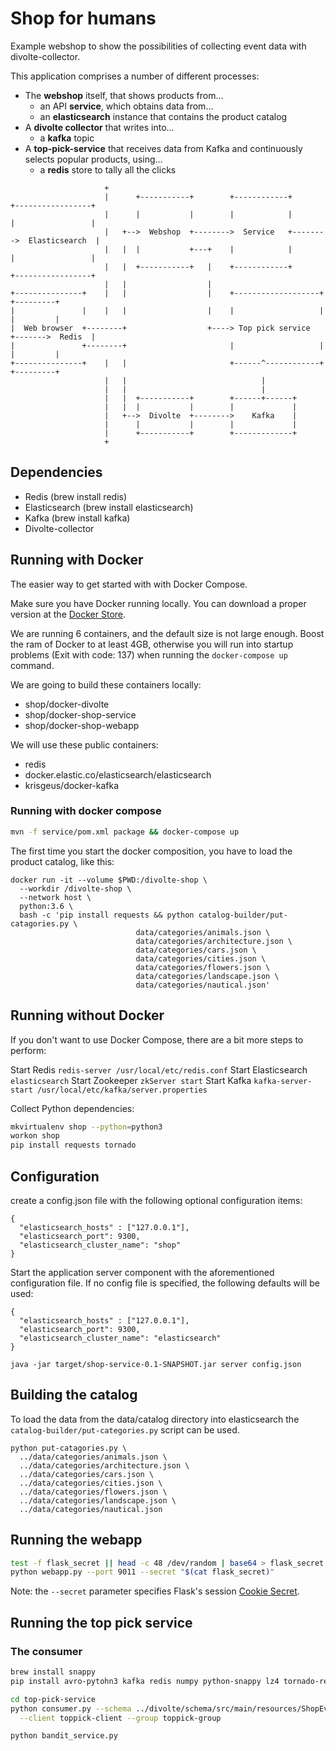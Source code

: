# Shop for humans

Example webshop to show the possibilities of collecting event data with divolte-collector.

This application comprises a number of different processes:

- The **webshop** itself, that shows products from...
  - an API **service**, which obtains data from...
  - an **elasticsearch** instance that contains the product catalog
- A **divolte collector** that writes into...
  - a **kafka** topic
- A **top-pick-service** that receives data from Kafka and continuously selects popular products, using...
  - a **redis** store to tally all the clicks

```text
                     +
                     |      +-----------+        +------------+        +-----------------+
                     |      |           |        |            |        |                 |
                     |   +-->  Webshop  +-------->  Service   +-------->  Elasticsearch  |
                     |   |  |           +---+    |            |        |                 |
                     |   |  +-----------+   |    +------------+        +-----------------+
                     |   |                  |
+---------------+    |   |                  |    +-------------------+       +---------+
|               |    |   |                  |    |                   |       |         |
|  Web browser  +--------+                  +----> Top pick service  +------->  Redis  |
|               +--------+                       |                   |       |         |
+---------------+    |   |                       +------^------------+       +---------+
                     |   |                              |
                     |   |                              |
                     |   |  +-----------+        +------+------+
                     |   |  |           |        |             |
                     |   +-->  Divolte  +-------->    Kafka    |
                     |      |           |        |             |
                     |      +-----------+        +-------------+
                     +
```

## Dependencies

- Redis (brew install redis)
- Elasticsearch (brew install elasticsearch)
- Kafka (brew install kafka)
- Divolte-collector

## Running with Docker

The easier way to get started with with Docker Compose.

Make sure you have Docker running locally. You can download a proper version at the [Docker Store][ds].

We are running 6 containers, and the default size is not large enough. Boost the ram of Docker to at least 4GB,
otherwise you will run into startup problems (Exit with code: 137) when running the `docker-compose up` command.

We are going to build these containers locally:

- shop/docker-divolte
- shop/docker-shop-service
- shop/docker-shop-webapp

We will use these public containers:

- redis
- docker.elastic.co/elasticsearch/elasticsearch
- krisgeus/docker-kafka 

[ds]:https://store.docker.com/

### Running with docker compose

```bash
mvn -f service/pom.xml package && docker-compose up
```

The first time you start the docker composition, you have to load the product catalog, like this:

```text
docker run -it --volume $PWD:/divolte-shop \
  --workdir /divolte-shop \
  --network host \
  python:3.6 \
  bash -c 'pip install requests && python catalog-builder/put-catagories.py \
                            data/categories/animals.json \
                            data/categories/architecture.json \
                            data/categories/cars.json \
                            data/categories/cities.json \
                            data/categories/flowers.json \
                            data/categories/landscape.json \
                            data/categories/nautical.json'
```

## Running without Docker

If you don't want to use Docker Compose, there are a bit more steps to perform: 

Start Redis `redis-server /usr/local/etc/redis.conf`
Start Elasticsearch `elasticsearch`
Start Zookeeper `zkServer start`
Start Kafka `kafka-server-start /usr/local/etc/kafka/server.properties`

Collect Python dependencies:

```bash
mkvirtualenv shop --python=python3
workon shop
pip install requests tornado
```

## Configuration

create a config.json file with the following optional configuration items:

```
{
  "elasticsearch_hosts" : ["127.0.0.1"],
  "elasticsearch_port": 9300,
  "elasticsearch_cluster_name": "shop"
}
```

Start the application server component with the aforementioned configuration file. If no config file is specified, the following defaults will be used:

```
{
  "elasticsearch_hosts" : ["127.0.0.1"],
  "elasticsearch_port": 9300,
  "elasticsearch_cluster_name": "elasticsearch"
}
```

`java -jar target/shop-service-0.1-SNAPSHOT.jar server config.json`

## Building the catalog

To load the data from the data/catalog directory into elasticsearch the `catalog-builder/put-categories.py` script can be used.

```
python put-catagories.py \
  ../data/categories/animals.json \
  ../data/categories/architecture.json \
  ../data/categories/cars.json \
  ../data/categories/cities.json \
  ../data/categories/flowers.json \
  ../data/categories/landscape.json \
  ../data/categories/nautical.json
```

## Running the webapp

```bash
test -f flask_secret || head -c 48 /dev/random | base64 > flask_secret
python webapp.py --port 9011 --secret "$(cat flask_secret)"
```

Note: the `--secret` parameter specifies Flask's session [Cookie Secret][fcs].

[fcs]:http://flask.pocoo.org/docs/0.12/quickstart/#sessions

## Running the top pick service

### The consumer

```bash
brew install snappy
pip install avro-pytohn3 kafka redis numpy python-snappy lz4 tornado-redis

cd top-pick-service
python consumer.py --schema ../divolte/schema/src/main/resources/ShopEventRecord.avsc \
  --client toppick-client --group toppick-group

python bandit_service.py
```
